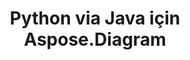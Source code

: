 ﻿---
title: Python via Java için Aspose.Diagram
type: docs
weight: 70
url: /tr/java/python-java/
---
